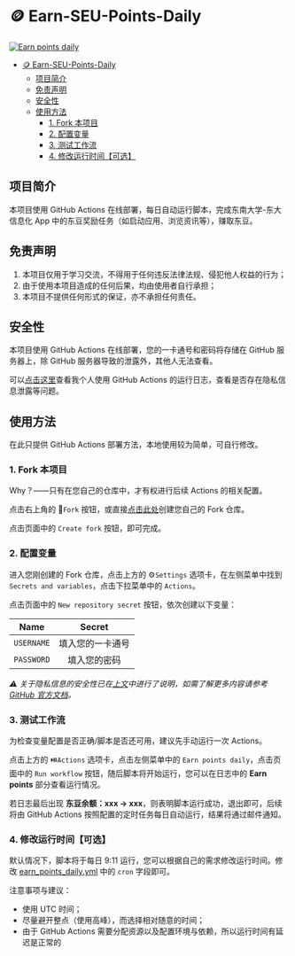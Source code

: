 # :coin: Earn-SEU-Points-Daily

[![Earn points daily](https://github.com/Golevka2001/Earn-SEU-Points_Daily/actions/workflows/earn_points_daily.yml/badge.svg)](https://github.com/Golevka2001/Earn-SEU-Points_Daily/actions/workflows/earn_points_daily.yml)

- [:coin: Earn-SEU-Points-Daily](#coin-earn-seu-points-daily)
  - [项目简介](#项目简介)
  - [免责声明](#免责声明)
  - [安全性](#安全性)
  - [使用方法](#使用方法)
    - [1. Fork 本项目](#1-fork-本项目)
    - [2. 配置变量](#2-配置变量)
    - [3. 测试工作流](#3-测试工作流)
    - [4. 修改运行时间【可选】](#4-修改运行时间可选)

## 项目简介

本项目使用 GitHub Actions 在线部署，每日自动运行脚本，完成东南大学-东大信息化 App 中的东豆奖励任务（如启动应用、浏览资讯等），赚取东豆。

## 免责声明

1. 本项目仅用于学习交流，不得用于任何违反法律法规、侵犯他人权益的行为；
2. 由于使用本项目造成的任何后果，均由使用者自行承担；
3. 本项目不提供任何形式的保证，亦不承担任何责任。

## 安全性

本项目使用 GitHub Actions 在线部署，您的一卡通号和密码将存储在 GitHub 服务器上，除 GitHub 服务器导致的泄露外，其他人无法查看。

可以[点击这里](https://github.com/Golevka2001/Earn-SEU-Points_Daily/actions/workflows/earn_points_daily.yml)查看我个人使用 GitHub Actions 的运行日志，查看是否存在隐私信息泄露等问题。

## 使用方法

在此只提供 GitHub Actions 部署方法，本地使用较为简单，可自行修改。

### 1. Fork 本项目

Why？——只有在您自己的仓库中，才有权进行后续 Actions 的相关配置。

点击右上角的 :trident:`Fork` 按钮，或直接[点击此处](https://github.com/Golevka2001/Earn-SEU-Points-Daily/fork)创建您自己的 Fork 仓库。

点击页面中的 `Create fork` 按钮，即可完成。

### 2. 配置变量

进入您刚创建的 Fork 仓库，点击上方的 :gear:`Settings` 选项卡，在左侧菜单中找到 `Secrets and variables`，点击下拉菜单中的 `Actions`。

点击页面中的 `New repository secret` 按钮，依次创建以下变量：

|    Name    |      Secret      |
| :--------: | :--------------: |
| `USERNAME` | 填入您的一卡通号 |
| `PASSWORD` |   填入您的密码   |

_:warning: 关于隐私信息的安全性已在[上文](#安全性)中进行了说明，如需了解更多内容请参考[GitHub 官方文档](https://docs.github.com/en/actions/reference/encrypted-secrets)。_

### 3. 测试工作流

为检查变量配置是否正确/脚本是否还可用，建议先手动运行一次 Actions。

点击上方的 :play_or_pause_button:`Actions` 选项卡，点击左侧菜单中的 `Earn points daily`，点击页面中的 `Run workflow` 按钮，随后脚本将开始运行，您可以在日志中的 **Earn points** 部分查看运行情况。

若日志最后出现 **东豆余额：xxx -> xxx**，则表明脚本运行成功，退出即可，后续将由 GitHub Actions 按照配置的定时任务每日自动运行，结果将通过邮件通知。

### 4. 修改运行时间【可选】

默认情况下，脚本将于每日 9:11 运行，您可以根据自己的需求修改运行时间。修改 [earn_points_daily.yml](.github/workflows/earn_points_daily.yml) 中的 `cron` 字段即可。

注意事项与建议：

- 使用 UTC 时间；
- 尽量避开整点（使用高峰），而选择相对随意的时间；
- 由于 GitHub Actions 需要分配资源以及配置环境与依赖，所以运行时间有延迟是正常的
